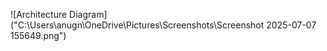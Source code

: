 ![Architecture Diagram]("C:\Users\anugn\OneDrive\Pictures\Screenshots\Screenshot 2025-07-07 155649.png")
